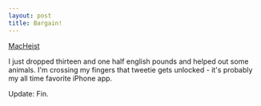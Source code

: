 ```yaml
---
layout: post
title: Bargain!
---
```


[MacHeist](http://www.macheist.com/)

I just dropped thirteen and one half english pounds and helped out some animals. I'm crossing my fingers that tweetie gets unlocked - it's probably my all time favorite iPhone app.

Update: Fin.